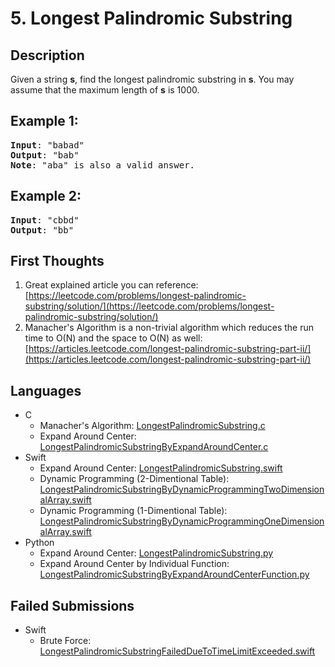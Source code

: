 # 5. Longest Palindromic Substring

## Description
Given a string **s**, find the longest palindromic substring in **s**. You may assume that the maximum length of **s** is 1000.

## Example 1:
<pre>
<b>Input</b>: "babad"
<b>Output</b>: "bab"
<b>Note</b>: "aba" is also a valid answer.
</pre>

## Example 2:
<pre>
<b>Input</b>: "cbbd"
<b>Output</b>: "bb"
</pre>

## First Thoughts
1. Great explained article you can reference: [https://leetcode.com/problems/longest-palindromic-substring/solution/](https://leetcode.com/problems/longest-palindromic-substring/solution/)
2. Manacher's Algorithm is a non-trivial algorithm which reduces the run time to O(N) and the space to O(N) as well:
[https://articles.leetcode.com/longest-palindromic-substring-part-ii/](https://articles.leetcode.com/longest-palindromic-substring-part-ii/)

## Languages
- C
  - Manacher's Algorithm:
  [LongestPalindromicSubstring.c](LongestPalindromicSubstring.c)
  - Expand Around Center:
  [LongestPalindromicSubstringByExpandAroundCenter.c](LongestPalindromicSubstringByExpandAroundCenter.c)
- Swift
  - Expand Around Center:
  [LongestPalindromicSubstring.swift](LongestPalindromicSubstring.swift)
  - Dynamic Programming (2-Dimentional Table):
  [LongestPalindromicSubstringByDynamicProgrammingTwoDimensionalArray.swift](LongestPalindromicSubstringByDynamicProgrammingTwoDimensionalArray.swift)
  - Dynamic Programming (1-Dimentional Table):
  [LongestPalindromicSubstringByDynamicProgrammingOneDimensionalArray.swift](LongestPalindromicSubstringByDynamicProgrammingOneDimensionalArray.swift)
- Python
  - Expand Around Center: [LongestPalindromicSubstring.py](LongestPalindromicSubstring.py)
  - Expand Around Center by Individual Function: [LongestPalindromicSubstringByExpandAroundCenterFunction.py](LongestPalindromicSubstringByExpandAroundCenterFunction.py)
  

## Failed Submissions
- Swift
  - Brute Force:
  [LongestPalindromicSubstringFailedDueToTimeLimitExceeded.swift](LongestPalindromicSubstringFailedDueToTimeLimitExceeded.swift)
